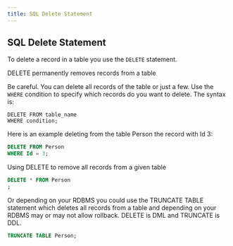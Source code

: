 ```yaml
---
title: SQL Delete Statement
---
```

## SQL Delete Statement

To delete a record in a table you use the `DELETE` statement. 

DELETE permanently removes records from a table

Be careful. You can delete all records of the table or just a few. Use the `WHERE` condition to specify which records do you want to delete. The syntax is:
```
DELETE FROM table_name
WHERE condition;
```

Here is an example deleting from the table Person the record with Id 3:

```sql
DELETE FROM Person
WHERE Id = 3;
```

Using DELETE to remove all records from a given table 

```sql
DELETE * FROM Person
;
```

Or depending on your RDBMS you could use the TRUNCATE TABLE statement which deletes all records from a table and depending on your RDBMS may or may not allow rollback.  DELETE is DML and TRUNCATE is DDL.

```sql
TRUNCATE TABLE Person;
```
